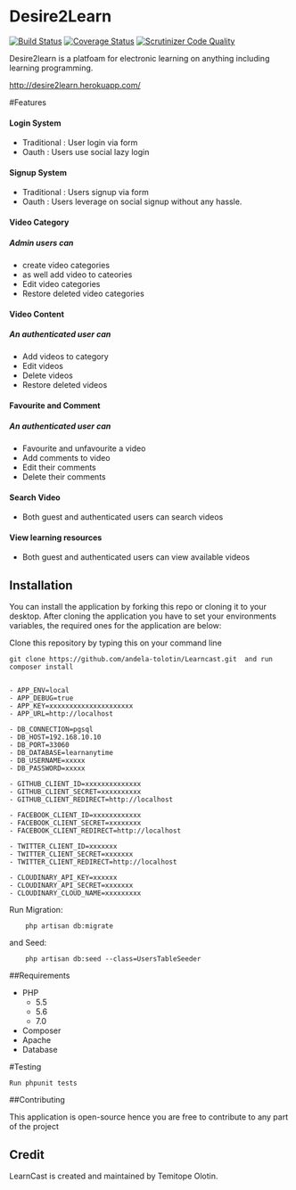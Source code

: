 # Desire2Learn

[![Build Status](https://travis-ci.org/andela-araimi/desire2learn.svg?branch=staging)](https://travis-ci.org/andela-araimi/desire2learn) [![Coverage Status](https://coveralls.io/repos/github/andela-araimi/desire2learn/badge.svg?branch=staging)](https://coveralls.io/github/andela-araimi/desire2learn?branch=staging) [![Scrutinizer Code Quality](https://scrutinizer-ci.com/g/andela-araimi/desire2learn/badges/quality-score.png?b=master)](https://scrutinizer-ci.com/g/andela-araimi/desire2learn/?branch=master)


Desire2learn is a platfoam for electronic learning on anything including learning programming.

http://desire2learn.herokuapp.com/


#Features 

#### Login System 

- Traditional :  User login via form
- Oauth : Users use social lazy login

#### Signup System 

- Traditional : Users signup via form
- Oauth : Users leverage on social signup without any hassle.


#### Video Category

##### Admin users can 

- create video categories 
- as well add video to cateories
- Edit video categories
- Restore deleted video categories

#### Video Content

##### An authenticated user can 

- Add videos to category
- Edit videos
- Delete videos
- Restore deleted videos

#### Favourite and Comment

##### An authenticated user can 

- Favourite and unfavourite a video
- Add comments to video
- Edit their comments
- Delete their comments

#### Search Video

- Both guest and authenticated users can search videos 

#### View learning resources

- Both guest and authenticated users can view available videos 

## Installation
You can install the application by forking this repo or cloning it to your desktop. After cloning the application
you have to set your environments variables, the required ones for the application are below:

Clone this repository by typing this on your command line 

` git clone https://github.com/andela-tolotin/Learncast.git  and run composer install `


```

- APP_ENV=local
- APP_DEBUG=true
- APP_KEY=xxxxxxxxxxxxxxxxxxxxx
- APP_URL=http://localhost

- DB_CONNECTION=pgsql
- DB_HOST=192.168.10.10
- DB_PORT=33060
- DB_DATABASE=learnanytime
- DB_USERNAME=xxxxx
- DB_PASSWORD=xxxxx

- GITHUB_CLIENT_ID=xxxxxxxxxxxxxx
- GITHUB_CLIENT_SECRET=xxxxxxxxxx
- GITHUB_CLIENT_REDIRECT=http://localhost

- FACEBOOK_CLIENT_ID=xxxxxxxxxxxx
- FACEBOOK_CLIENT_SECRET=xxxxxxxx
- FACEBOOK_CLIENT_REDIRECT=http://localhost

- TWITTER_CLIENT_ID=xxxxxxx
- TWITTER_CLIENT_SECRET=xxxxxxx
- TWITTER_CLIENT_REDIRECT=http://localhost

- CLOUDINARY_API_KEY=xxxxxx
- CLOUDINARY_API_SECRET=xxxxxxx
- CLOUDINARY_CLOUD_NAME=xxxxxxxxx

```

Run Migration:

```artisan
    php artisan db:migrate
```

and Seed:

```
    php artisan db:seed --class=UsersTableSeeder
```

##Requirements
- PHP
  - 5.5
  - 5.6
  - 7.0
- Composer
- Apache
- Database

#Testing 

` Run phpunit tests ` 


##Contributing

This application is open-source hence you are free to contribute to any part of the project

## Credit

LearnCast is created and maintained by Temitope Olotin.
